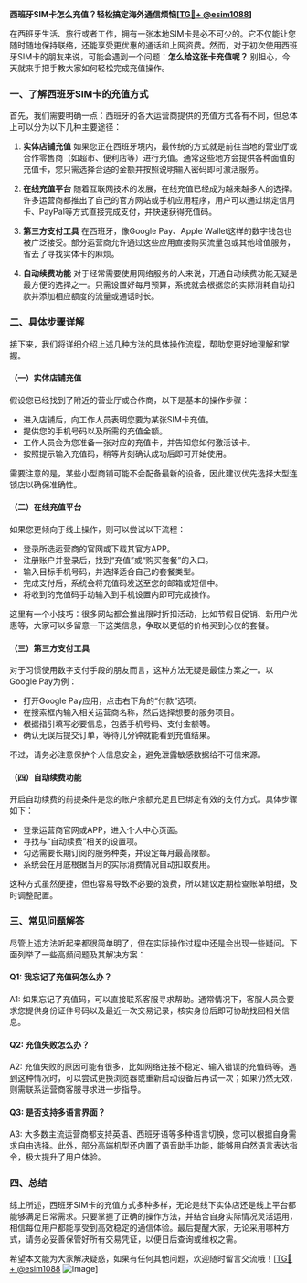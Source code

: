 **西班牙SIM卡怎么充值？轻松搞定海外通信烦恼[[TG💪+ @esim1088](https://t.me/s/esim1088)]**

在西班牙生活、旅行或者工作，拥有一张本地SIM卡是必不可少的。它不仅能让您随时随地保持联络，还能享受更优惠的通话和上网资费。然而，对于初次使用西班牙SIM卡的朋友来说，可能会遇到一个问题：**怎么给这张卡充值呢？** 别担心，今天就来手把手教大家如何轻松完成充值操作。

### 一、了解西班牙SIM卡的充值方式

首先，我们需要明确一点：西班牙的各大运营商提供的充值方式各有不同，但总体上可以分为以下几种主要途径：

1. **实体店铺充值**
   如果您正在西班牙境内，最传统的方式就是前往当地的营业厅或合作零售商（如超市、便利店等）进行充值。通常这些地方会提供各种面值的充值卡，您只需选择合适的金额并按照说明输入密码即可激活服务。

2. **在线充值平台**
   随着互联网技术的发展，在线充值已经成为越来越多人的选择。许多运营商都推出了自己的官方网站或手机应用程序，用户可以通过绑定信用卡、PayPal等方式直接完成支付，并快速获得充值码。

3. **第三方支付工具**
   在西班牙，像Google Pay、Apple Wallet这样的数字钱包也被广泛接受。部分运营商允许通过这些应用直接购买流量包或其他增值服务，省去了寻找实体卡的麻烦。

4. **自动续费功能**
   对于经常需要使用网络服务的人来说，开通自动续费功能无疑是最方便的选择之一。只需设置好每月预算，系统就会根据您的实际消耗自动扣款并添加相应额度的流量或通话时长。

### 二、具体步骤详解

接下来，我们将详细介绍上述几种方法的具体操作流程，帮助您更好地理解和掌握。

#### （一）实体店铺充值

假设您已经找到了附近的营业厅或合作商，以下是基本的操作步骤：
- 进入店铺后，向工作人员表明您要为某张SIM卡充值。
- 提供您的手机号码以及所需的充值金额。
- 工作人员会为您准备一张对应的充值卡，并告知您如何激活该卡。
- 按照提示输入充值码，稍等片刻确认成功后即可开始使用。

需要注意的是，某些小型商铺可能不会配备最新的设备，因此建议优先选择大型连锁店以确保准确性。

#### （二）在线充值平台

如果您更倾向于线上操作，则可以尝试以下流程：
- 登录所选运营商的官网或下载其官方APP。
- 注册账户并登录后，找到“充值”或“购买套餐”的入口。
- 输入目标手机号码，并选择适合自己的套餐类型。
- 完成支付后，系统会将充值码发送至您的邮箱或短信中。
- 将收到的充值码手动输入到手机设置内即可完成操作。

这里有一个小技巧：很多网站都会推出限时折扣活动，比如节假日促销、新用户优惠等，大家可以多留意一下这类信息，争取以更低的价格买到心仪的套餐。

#### （三）第三方支付工具

对于习惯使用数字支付手段的朋友而言，这种方法无疑是最佳方案之一。以Google Pay为例：
- 打开Google Pay应用，点击右下角的“付款”选项。
- 在搜索框内输入相关运营商名称，然后选择想要的服务项目。
- 根据指引填写必要信息，包括手机号码、支付金额等。
- 确认无误后提交订单，等待几分钟就能看到充值结果。

不过，请务必注意保护个人信息安全，避免泄露敏感数据给不可信来源。

#### （四）自动续费功能

开启自动续费的前提条件是您的账户余额充足且已绑定有效的支付方式。具体步骤如下：
- 登录运营商官网或APP，进入个人中心页面。
- 寻找与“自动续费”相关的设置项。
- 勾选需要长期订阅的服务种类，并设定每月最高限额。
- 系统会在月底根据当月的实际消费情况自动扣取费用。

这种方式虽然便捷，但也容易导致不必要的浪费，所以建议定期检查账单明细，及时调整配置。

### 三、常见问题解答

尽管上述方法听起来都很简单明了，但在实际操作过程中还是会出现一些疑问。下面列举了一些高频问题及其解决方案：

#### Q1: 我忘记了充值码怎么办？
A1: 如果忘记了充值码，可以直接联系客服寻求帮助。通常情况下，客服人员会要求您提供身份证件号码以及最近一次交易记录，核实身份后即可协助找回相关信息。

#### Q2: 充值失败怎么办？
A2: 充值失败的原因可能有很多，比如网络连接不稳定、输入错误的充值码等。遇到这种情况时，可以尝试更换浏览器或重新启动设备后再试一次；如果仍然无效，则需联系运营商客服寻求进一步指导。

#### Q3: 是否支持多语言界面？
A3: 大多数主流运营商都支持英语、西班牙语等多种语言切换，您可以根据自身需求自由选择。此外，部分高端机型还内置了语音助手功能，能够用自然语言表达指令，极大提升了用户体验。

### 四、总结

综上所述，西班牙SIM卡的充值方式多种多样，无论是线下实体店还是线上平台都能够满足日常需求。只要掌握了正确的操作方法，并结合自身实际情况灵活运用，相信每位用户都能享受到高效稳定的通信体验。最后提醒大家，无论采用哪种方式，请务必妥善保管好所有交易凭证，以便日后查询或维权之需。

希望本文能为大家解决疑惑，如果有任何其他问题，欢迎随时留言交流哦！[[TG💪+ @esim1088](https://t.me/s/esim1088) ![Image](https://i.postimg.cc/4NQfJmqS/Snipaste-2025-05-13-00-14-12.png)]